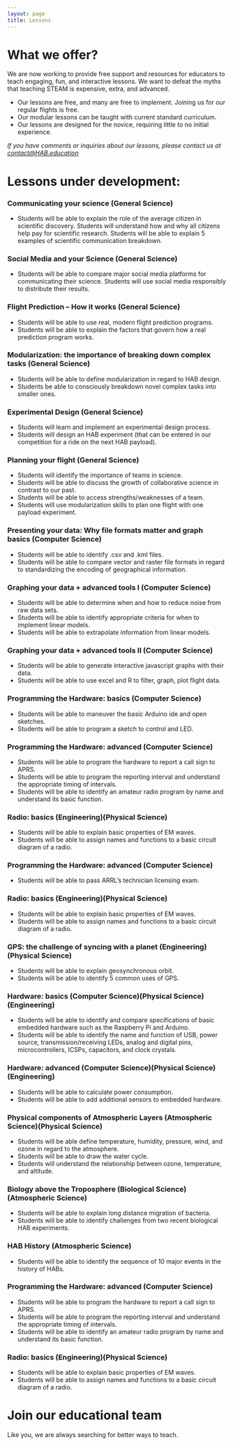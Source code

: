 ```yaml
---
layout: page
title: Lessons
---
```


# What we offer?

We are now working to provide free support and resources for educators to teach engaging, fun, and interactive lessons. We want to defeat the myths that teaching STEAM is expensive, extra, and advanced.

- Our lessons are free, and many are free to implement. Joining us for our regular flights is free.
- Our modular lessons can be taught with current standard curriculum. 
- Our lessons are designed for the novice, requiring little to no initial experience.

*If you have comments or inquiries about our lessons, please contact us at contact@HAB.education*

# Lessons under development:

### Communicating your science (General Science)
+ Students will be able to explain the role of the average citizen in scientific discovery. Students will understand how and why all citizens help pay for scientific research. Students will be able to explain 5 examples of scientific communication breakdown.

### Social Media and your Science (General Science)
+ Students will be able to compare major social media platforms for communicating their science. Students will use social media responsibly to distribute their results.

### Flight Prediction – How it works (General Science)
+ Students will be able to use real, modern flight prediction programs.
+ Students will be able to explain the factors that govern how a real prediction program works.

### Modularization: the importance of breaking down complex tasks (General Science)
+ Students will be able to define modularization in regard to HAB design.
+ Students be able to consciously breakdown novel complex tasks into smaller ones.

### Experimental Design (General Science)
+ Students will learn and implement an experimental design process.
+ Students will design an HAB experiment (that can be entered in our competition for a ride on the next HAB payload).

### Planning your flight (General Science)
+ Students will identify the importance of teams in science.
+ Students will be able to discuss the growth of collaborative science in contrast to our past.
+ Students will be able to access strengths/weaknesses of a team.
+ Students will use modularization skills to plan one flight with one payload experiment.

### Presenting your data: Why file formats matter and graph basics (Computer Science)
+ Students will be able to identify .csv and .kml files.
+ Students will be able to compare vector and raster file formats in regard to standardizing the encoding of geographical information.</div>

### Graphing your data +  advanced tools I (Computer Science)
+ Students will be able to determine when and how to reduce noise from raw data sets. 
+ Students will be able to identify appropriate criteria for when to implement linear models. 
+ Students will be able to extrapolate information from linear models.

### Graphing your data +  advanced tools II (Computer Science)
+ Students will be able to generate interactive javascript graphs with their data.
+ Students will be able to use excel and R to filter, graph, plot flight data.

### Programming the Hardware: basics (Computer Science)
+ Students will be able to maneuver the basic Arduino ide and open sketches.
+ Students will be able to program a sketch to control and LED.

### Programming the Hardware: advanced (Computer Science)
+ Students will be able to program the hardware to report a call sign to APRS.
+ Students will be able to program the reporting interval and understand the appropriate timing of intervals.
+ Students will be able to identify an amateur radio program by name and understand its basic function.

### Radio: basics (Engineering)(Physical Science)
+ Students will be able to explain basic properties of EM waves.
+ Students will be able to assign names and functions to a basic circuit diagram of a radio.

### Programming the Hardware: advanced (Computer Science)
+ Students will be able to pass ARRL’s technician licensing exam.

### Radio: basics (Engineering)(Physical Science)
+ Students will be able to explain basic properties of EM waves.
+ Students will be able to assign names and functions to a basic circuit diagram of a radio.

### GPS: the challenge of syncing with a planet (Engineering)(Physical Science)
+ Students will be able to explain geosynchronous orbit.
+ Students will be able to identify 5 common uses of GPS.

### Hardware: basics (Computer Science)(Physical Science)(Engineering)
+ Students will be able to identify and compare specifications of basic embedded hardware such as the Raspberry Pi and Arduino.
+ Students will be able to identify the name and function of USB, power source, transmission/receiving LEDs, analog and digital pins, microcontrollers, ICSPs, capacitors, and clock crystals.

### Hardware: advanced (Computer Science)(Physical Science)(Engineering)
+ Students will be able to calculate power consumption.
+ Students will be able to add additional sensors to embedded hardware.

### Physical components of Atmospheric Layers (Atmospheric Science)(Physical Science)
+ Students will be able define temperature, humidity, pressure, wind, and ozone in regard to the atmosphere.
+ Students will be able to draw the water cycle.
+ Students will understand the relationship between ozone, temperature, and altitude.

### Biology above the Troposphere (Biological Science)(Atmospheric Science)
+ Students will be able to explain long distance migration of bacteria.
+ Students will be able to identify challenges from two recent biological HAB experiments.

### HAB History (Atmospheric Science)
+ Students will be able to identify the sequence of 10 major events in the history of HABs.

### Programming the Hardware: advanced (Computer Science)
+ Students will be able to program the hardware to report a call sign to APRS.
+ Students will be able to program the reporting interval and understand the appropriate timing of intervals.
+ Students will be able to identify an amateur radio program by name and understand its basic function.

### Radio: basics (Engineering)(Physical Science)
+ Students will be able to explain basic properties of EM waves.
+ Students will be able to assign names and functions to a basic circuit diagram of a radio.

# Join our educational team
Like you, we are always searching for better ways to teach.
